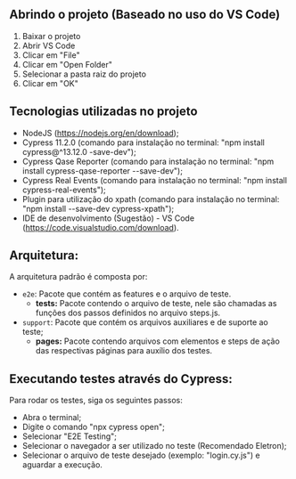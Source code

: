 ## Abrindo o projeto (Baseado no uso do VS Code)

1. Baixar o projeto
2. Abrir VS Code 
3. Clicar em "File"
4. Clicar em "Open Folder"
5. Selecionar a pasta raiz do projeto
6. Clicar em "OK"

## Tecnologias utilizadas no projeto

- NodeJS (https://nodejs.org/en/download);
- Cypress 11.2.0 (comando para instalação no terminal: "npm install cypress@^13.12.0 -save-dev");
- Cypress Qase Reporter (comando para instalação no terminal: "npm install cypress-qase-reporter --save-dev");
- Cypress Real Events (comando para instalação no terminal: "npm install cypress-real-events");
- Plugin para utilização do xpath (comando para instalação no terminal: "npm install --save-dev cypress-xpath");
- IDE de desenvolvimento (Sugestão) - VS Code (https://code.visualstudio.com/download).

## Arquitetura:

A arquitetura padrão é composta por:
 
- `e2e`: Pacote que contém as features e o arquivo de teste.
    - **tests:** Pacote contendo o arquivo de teste, nele são chamadas as funções dos passos definidos no arquivo steps.js.
- `support`: Pacote que contém os arquivos auxiliares e de suporte ao teste;
    - **pages:** Pacote contendo arquivos com elementos e steps de ação das respectivas páginas para auxílio dos testes.

## Executando testes através do Cypress:
Para rodar os testes, siga os seguintes passos:
- Abra o terminal;
- Digite o comando "npx cypress open";
- Selecionar "E2E Testing";
- Selecionar o navegador a ser utilizado no teste (Recomendado Eletron);
- Selecionar o arquivo de teste desejado (exemplo: "login.cy.js") e aguardar a execução.